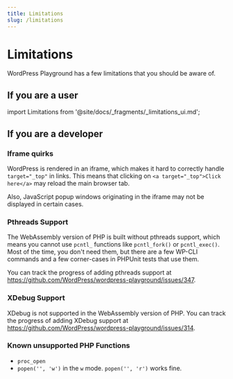 ```yaml
---
title: Limitations
slug: /limitations
---
```


# Limitations

WordPress Playground has a few limitations that you should be aware of.

## If you are a user

import Limitations from '@site/docs/\_fragments/\_limitations_ui.md';

<Limitations />

## If you are a developer

### Iframe quirks

WordPress is rendered in an iframe, which makes it hard to correctly handle `target="_top"` in links. This means that clicking on `<a target="_top">Click here</a>` may reload the main browser tab.

Also, JavaScript popup windows originating in the iframe may not be displayed in certain cases.

### Pthreads Support

The WebAssembly version of PHP is built without pthreads support, which means you cannot use `pcntl_` functions like `pcntl_fork()` or `pcntl_exec()`. Most of the time, you don't need them, but there are a few WP-CLI commands and a few corner-cases in PHPUnit tests that use them.

You can track the progress of adding pthreads support at https://github.com/WordPress/wordpress-playground/issues/347.

### XDebug Support

XDebug is not supported in the WebAssembly version of PHP. You can track the progress of adding XDebug support at https://github.com/WordPress/wordpress-playground/issues/314.

### Known unsupported PHP Functions

-   `proc_open`
-   `popen('', 'w')` in the `w` mode. `popen('', 'r')` works fine.
